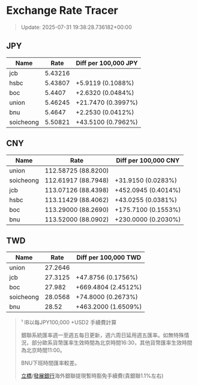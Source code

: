 # Exchange Rate Tracer

> Update: 2025-07-31 19:38:28.736182+00:00

## JPY

| Name      |    Rate | Diff per 100,000 JPY   |
|-----------|---------|------------------------|
| jcb       | 5.43216 |                        |
| hsbc      | 5.43807 | +5.9119 (0.1088%)      |
| boc       | 5.4407  | +2.6320 (0.0484%)      |
| union     | 5.46245 | +21.7470 (0.3997%)     |
| bnu       | 5.4647  | +2.2530 (0.0412%)      |
| soicheong | 5.50821 | +43.5100 (0.7962%)     |

## CNY

| Name      | Rate                | Diff per 100,000 CNY   |
|-----------|---------------------|------------------------|
| union     | 112.58725	(88.8200) |                        |
| soicheong | 112.61917	(88.7948) | +31.9150 (0.0283%)     |
| jcb       | 113.07126	(88.4398) | +452.0945 (0.4014%)    |
| hsbc      | 113.11429	(88.4062) | +43.0255 (0.0381%)     |
| boc       | 113.29000	(88.2690) | +175.7100 (0.1553%)    |
| bnu       | 113.52000	(88.0902) | +230.0000 (0.2030%)    |

## TWD

| Name      |    Rate | Diff per 100,000 TWD   |
|-----------|---------|------------------------|
| union     | 27.2646 |                        |
| jcb       | 27.3125 | +47.8756 (0.1756%)     |
| boc       | 27.982  | +669.4804 (2.4512%)    |
| soicheong | 28.0568 | +74.8000 (0.2673%)     |
| bnu       | 28.52   | +463.2000 (1.6509%)    |


> ¹ IB以每JPY100,000 +USD2 手續費計算
>
> 銀聯系統匯率週一至週五每日更新，週六周日延用週五匯率。如無特殊情況，部分歐系貨幣匯率生效時間為北京時間16:30，其他貨幣匯率生效時間為北京時間11:00。
>
> BNU下班時間匯率較差。
>
> [立橋](https://www.wlbank.com.mo/uploads/ueditor/file/20181211/1544536513900230.pdf)/[發展銀行](https://www.mdb.com.mo/Service_Charges_20230728.pdf)海外銀聯提現暫時豁免手續費(貴銀聯1.1%左右)

